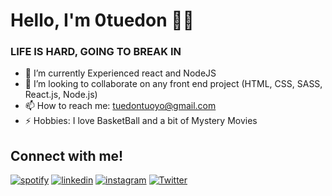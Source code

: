 <h1>Hello, I'm 0tuedon ✌🏼</h1>
<h3> LIFE IS HARD, GOING TO BREAK IN </h3>

- 🌱 I’m currently Experienced react and NodeJS
- 👯 I’m looking to collaborate on any front end project (HTML, CSS, SASS, React.js, Node.js)
- 📫 How to reach me: tuedontuoyo@gmail.com
- ⚡ Hobbies: I love BasketBall and a bit of Mystery Movies

<h2>Connect with me!</h2>

[<img  alt="spotify" src="https://img.shields.io/badge/Spotify-1ED760?&style=for-the-badge&logo=spotify&logoColor=white" />](https://open.spotify.com/user/o0ab8du7bsv5qvx6eehbihvgc?si=775eb2dc55e24c03) [<img  alt="linkedin" src="https://img.shields.io/badge/LinkedIn-0077B5?style=for-the-badge&logo=linkedin&logoColor=white" />](https://www.linkedin.com/in/tuedon-tuoyo-9404351a4/) [<img alt="instagram" src="https://img.shields.io/badge/Instagram-E4405F?style=for-the-badge&logo=instagram&logoColor=white" />](https://www.instagram.com/0tuedon) [<img alt="Twitter" src="https://img.shields.io/badge/Twitter-1DA1F2?style=for-the-badge&logo=twitter&logoColor=white" />](https://twitter.com/TuedonTuoyo) 

